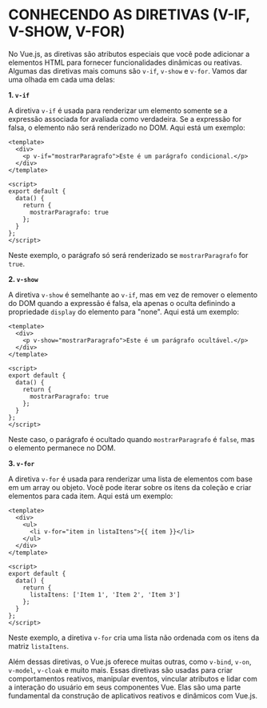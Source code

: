 # CONHECENDO AS DIRETIVAS (V-IF, V-SHOW, V-FOR)
No Vue.js, as diretivas são atributos especiais que você pode adicionar a elementos HTML para fornecer funcionalidades dinâmicas ou reativas. Algumas das diretivas mais comuns são `v-if`, `v-show` e `v-for`. Vamos dar uma olhada em cada uma delas:

**1. `v-if`**

A diretiva `v-if` é usada para renderizar um elemento somente se a expressão associada for avaliada como verdadeira. Se a expressão for falsa, o elemento não será renderizado no DOM. Aqui está um exemplo:

```vue
<template>
  <div>
    <p v-if="mostrarParagrafo">Este é um parágrafo condicional.</p>
  </div>
</template>

<script>
export default {
  data() {
    return {
      mostrarParagrafo: true
    };
  }
};
</script>
```

Neste exemplo, o parágrafo só será renderizado se `mostrarParagrafo` for `true`.

**2. `v-show`**

A diretiva `v-show` é semelhante ao `v-if`, mas em vez de remover o elemento do DOM quando a expressão é falsa, ela apenas o oculta definindo a propriedade `display` do elemento para "none". Aqui está um exemplo:

```vue
<template>
  <div>
    <p v-show="mostrarParagrafo">Este é um parágrafo ocultável.</p>
  </div>
</template>

<script>
export default {
  data() {
    return {
      mostrarParagrafo: true
    };
  }
};
</script>
```

Neste caso, o parágrafo é ocultado quando `mostrarParagrafo` é `false`, mas o elemento permanece no DOM.

**3. `v-for`**

A diretiva `v-for` é usada para renderizar uma lista de elementos com base em um array ou objeto. Você pode iterar sobre os itens da coleção e criar elementos para cada item. Aqui está um exemplo:

```vue
<template>
  <div>
    <ul>
      <li v-for="item in listaItens">{{ item }}</li>
    </ul>
  </div>
</template>

<script>
export default {
  data() {
    return {
      listaItens: ['Item 1', 'Item 2', 'Item 3']
    };
  }
};
</script>
```

Neste exemplo, a diretiva `v-for` cria uma lista não ordenada com os itens da matriz `listaItens`.

Além dessas diretivas, o Vue.js oferece muitas outras, como `v-bind`, `v-on`, `v-model`, `v-cloak` e muito mais. Essas diretivas são usadas para criar comportamentos reativos, manipular eventos, vincular atributos e lidar com a interação do usuário em seus componentes Vue. Elas são uma parte fundamental da construção de aplicativos reativos e dinâmicos com Vue.js.